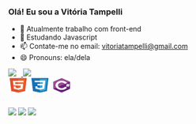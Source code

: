 ### Olá! Eu sou a Vitória Tampelli

- 🔭 Atualmente trabalho com front-end
- 🌱 Estudando Javascript
- 📫 Contate-me no email: vitoriatampelli@gmail.com
- 😄 Pronouns: ela/dela


<div>
  <a href="https://github.com/vitoriatampelli">
    <picture style="display: inline-block; margin-right: 10px;">
      <source
        srcset="https://github-readme-stats.vercel.app/api?username=vitoriatampelli&show_icons=true&theme=dracula&count_private=true"
        media="(prefers-color-scheme: dark)"
      />
      <source
        srcset="https://github-readme-stats.vercel.app/api?username=vitoriatampelli&show_icons=true&theme=buefy&count_private=true"
        media="(prefers-color-scheme: light), (prefers-color-scheme: no-preference)"
      />
      <img src="https://github-readme-stats.vercel.app/api?username=vitoriatampelli&show_icons=true&theme=dracula&count_private=true" />
    </picture>
    <picture style="display: inline-block;">
      <source
        srcset="https://github-readme-stats.vercel.app/api/top-langs/?username=vitoriatampelli&layout=compact&lands_count=16&&theme=dracula"
        media="(prefers-color-scheme: dark)"
      />
      <source
        srcset="https://github-readme-stats.vercel.app/api/top-langs/?username=vitoriatampelli&layout=compact&lands_count=16&&theme=buefy"
        media="(prefers-color-scheme: light), (prefers-color-scheme: no-preference)"
      />
      <img src="https://github-readme-stats.vercel.app/api/top-langs/?username=vitoriatampelli&layout=compact&lands_count=16&&theme=dracula" />
    </picture>
  </a>
</div>


<div style="display: inline_block">
  <img align="center" alt="Logo-HTML" height="30" width="40" src="https://raw.githubusercontent.com/devicons/devicon/master/icons/html5/html5-original.svg">
  <img align="center" alt="Logo-CSS" height="30" width="40" src="https://raw.githubusercontent.com/devicons/devicon/master/icons/css3/css3-original.svg">
  <img align="center" alt="Logo-Csharp" height="30" width="40" src="https://raw.githubusercontent.com/devicons/devicon/master/icons/csharp/csharp-original.svg">
</div>

##

<div>
  <a href="https://www.linkedin.com/in/vitoria-tampelli-2b1531256/" target="_blank"><img src="https://img.shields.io/badge/-LinkedIn-%230077B5?style=for-the-badge&logo=linkedin&logoColor=white" target="_blank"></a>
  <a href = "mailto:vitoriatampelli@gmail.com"><img src="https://img.shields.io/badge/Gmail-D14836?style=for-the-badge&logo=gmail&logoColor=white" target="_blank"></a>
  <a href="https://instagram.com/vitoriatampelli" target="_blank"><img src="https://img.shields.io/badge/-Instagram-%23E4405F?style=for-the-badge&logo=instagram&logoColor=white" target="_blank"></a>
</div>


